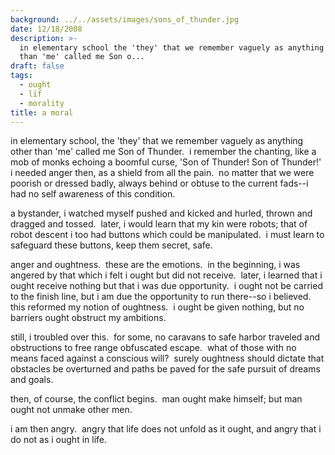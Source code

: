 ```yaml
---
background: ../../assets/images/sons_of_thunder.jpg
date: 12/18/2008
description: >-
  in elementary school the 'they' that we remember vaguely as anything other
  than 'me' called me Son o...
draft: false
tags:
  - ought
  - lïf
  - morality
title: a moral
---
```

  
in elementary school, the 'they' that we remember vaguely as anything other than 'me' called me Son of Thunder.  i remember the chanting, like a mob of monks echoing a boomful curse, 'Son of Thunder! Son of Thunder!' i needed anger then, as a shield from all the pain.  no matter that we were poorish or dressed badly, always behind or obtuse to the current fads--i had no self awareness of this condition.  
  
a bystander, i watched myself pushed and kicked and hurled, thrown and dragged and tossed.  later, i would learn that my kin were robots; that of robot descent i too had buttons which could be manipulated.  i must learn to safeguard these buttons, keep them secret, safe.  
  
anger and oughtness.  these are the emotions.  in the beginning, i was angered by that which i felt i ought but did not receive.  later, i learned that i ought receive nothing but that i was due opportunity.  i ought not be carried to the finish line, but i am due the opportunity to run there--so i believed.  this reformed my notion of oughtness.  i ought be given nothing, but no barriers ought obstruct my ambitions.  
  
still, i troubled over this.  for some, no caravans to safe harbor traveled and obstructions to free range obfuscated escape.  what of those with no means faced against a conscious will?  surely oughtness should dictate that obstacles be overturned and paths be paved for the safe pursuit of dreams and goals.  
  
then, of course, the conflict begins.  man ought make himself; but man ought not unmake other men.  
  
i am then angry.  angry that life does not unfold as it ought, and angry that i do not as i ought in life.  
